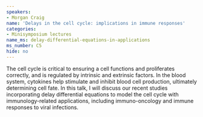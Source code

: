 ```yaml
---
speakers:
- Morgan Craig
name: 'Delays in the cell cycle: implications in immune responses'
categories:
- Minisymposium lectures
name_ms: delay-differential-equations-in-applications
ms_number: C5
hide: no
---
```

The cell cycle is critical to ensuring a cell functions and proliferates correctly, and is regulated by intrinsic and extrinsic factors. In the blood system, cytokines help stimulate and inhibit blood cell production, ultimately determining cell fate. In this talk, I will discuss our recent studies incorporating delay differential equations to model the cell cycle with immunology-related applications, including immuno-oncology and immune responses to viral infections.


